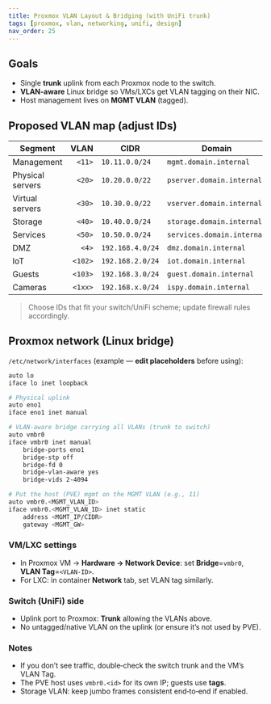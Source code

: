 ```yaml
---
title: Proxmox VLAN Layout & Bridging (with UniFi trunk)
tags: [proxmox, vlan, networking, unifi, design]
nav_order: 25
---
```


## Goals
- Single **trunk** uplink from each Proxmox node to the switch.
- **VLAN-aware** Linux bridge so VMs/LXCs get VLAN tagging on their NIC.
- Host management lives on **MGMT VLAN** (tagged).

## Proposed VLAN map (adjust IDs)
| Segment | VLAN | CIDR | Domain |
|---|---:|---|---|
| Management | `<11>` | `10.11.0.0/24` | `mgmt.domain.internal` |
| Physical servers | `<20>` | `10.20.0.0/22` | `pserver.domain.internal` |
| Virtual servers | `<30>` | `10.30.0.0/22` | `vserver.domain.internal` |
| Storage | `<40>` | `10.40.0.0/24` | `storage.domain.internal` |
| Services | `<50>` | `10.50.0.0/24` | `services.domain.internal` |
| DMZ | `<4>` | `192.168.4.0/24` | `dmz.domain.internal` |
| IoT | `<102>` | `192.168.2.0/24` | `iot.domain.internal` |
| Guests | `<103>` | `192.168.3.0/24` | `guest.domain.internal` |
| Cameras | `<1xx>` | `192.168.x.0/24` | `ispy.domain.internal` |

> Choose IDs that fit your switch/UniFi scheme; update firewall rules accordingly.

## Proxmox network (Linux bridge)
`/etc/network/interfaces` (example — **edit placeholders** before using):

```bash
auto lo
iface lo inet loopback

# Physical uplink
auto eno1
iface eno1 inet manual

# VLAN-aware bridge carrying all VLANs (trunk to switch)
auto vmbr0
iface vmbr0 inet manual
    bridge-ports eno1
    bridge-stp off
    bridge-fd 0
    bridge-vlan-aware yes
    bridge-vids 2-4094

# Put the host (PVE) mgmt on the MGMT VLAN (e.g., 11)
auto vmbr0.<MGMT_VLAN_ID>
iface vmbr0.<MGMT_VLAN_ID> inet static
    address <MGMT_IP/CIDR>
    gateway <MGMT_GW>
```

### VM/LXC settings
- In Proxmox VM → **Hardware → Network Device**: set **Bridge**=`vmbr0`, **VLAN Tag**=`<VLAN-ID>`.
- For LXC: in container **Network** tab, set VLAN tag similarly.

### Switch (UniFi) side
- Uplink port to Proxmox: **Trunk** allowing the VLANs above.  
- No untagged/native VLAN on the uplink (or ensure it’s not used by PVE).

### Notes
- If you don’t see traffic, double‑check the switch trunk and the VM’s VLAN Tag.  
- The PVE host uses `vmbr0.<id>` for its own IP; guests use **tags**.  
- Storage VLAN: keep jumbo frames consistent end‑to‑end if enabled.

